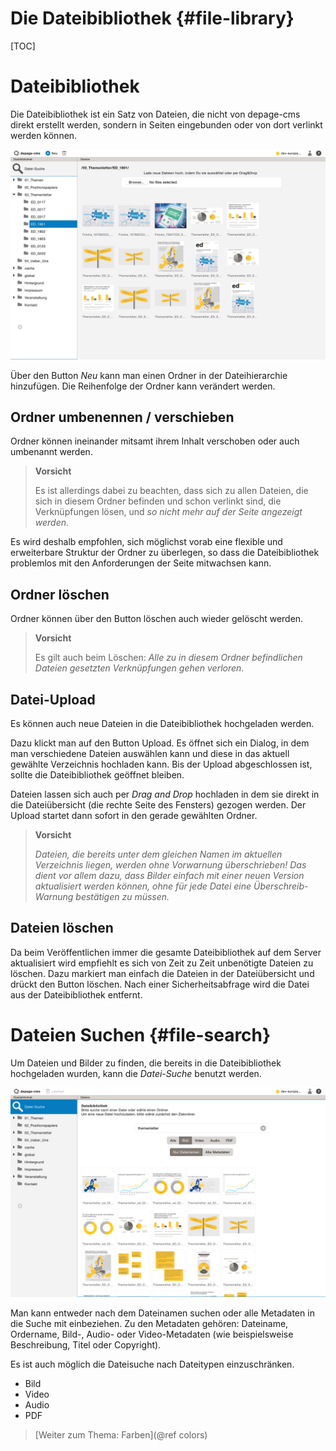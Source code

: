Die Dateibibliothek     {#file-library}
===================

[TOC]

Dateibibliothek
===============

Die Dateibibliothek ist ein Satz von Dateien, die nicht von depage-cms direkt erstellt werden, sondern in Seiten eingebunden oder von dort verlinkt werden können.

![Die Bildübersicht in der Dateibibliothek](images/file-library.png)

Über den Button *Neu* kann man einen Ordner in der Dateihierarchie hinzufügen. Die Reihenfolge der Ordner kann verändert werden.

Ordner umbenennen / verschieben
-------------------------------

Ordner können ineinander mitsamt ihrem Inhalt verschoben oder auch umbenannt werden.

> **Vorsicht**
>
> Es ist allerdings dabei zu beachten, dass sich zu allen Dateien, die sich in diesem Ordner befinden und schon verlinkt sind, die Verknüpfungen lösen, und *so nicht mehr auf der Seite angezeigt werden*.

Es wird deshalb empfohlen, sich möglichst vorab eine flexible und erweiterbare Struktur der Ordner zu überlegen, so dass die Dateibibliothek problemlos mit den Anforderungen der Seite mitwachsen kann.

Ordner löschen
-------------

Ordner können über den Button löschen auch wieder gelöscht werden.

> **Vorsicht**
>
> Es gilt auch beim Löschen: *Alle zu in diesem Ordner befindlichen Dateien gesetzten Verknüpfungen gehen verloren*.


Datei-Upload
------------

Es können auch neue Dateien in die Dateibibliothek hochgeladen werden.

Dazu klickt man auf den Button Upload. Es öffnet sich ein Dialog, in dem man verschiedene Dateien auswählen kann und diese in das aktuell gewählte Verzeichnis hochladen kann. Bis der Upload abgeschlossen ist, sollte die Dateibibliothek geöffnet bleiben.

Dateien lassen sich auch per *Drag and Drop* hochladen in dem sie direkt in die Dateiübersicht (die rechte Seite des Fensters) gezogen werden. Der Upload startet dann sofort in den gerade gewählten Ordner.

> **Vorsicht**
>
> _Dateien, die bereits unter dem gleichen Namen im aktuellen Verzeichnis liegen, werden ohne Vorwarnung überschrieben!_
> _Das dient vor allem dazu, dass Bilder einfach mit einer neuen Version aktualisiert werden können, ohne für jede Datei eine Überschreib-Warnung bestätigen zu müssen._


Dateien löschen
---------------

Da beim Veröffentlichen immer die gesamte Dateibibliothek auf dem Server aktualisiert wird empfiehlt es sich von Zeit zu Zeit unbenötigte
Dateien zu löschen. Dazu markiert man einfach die Dateien in der Dateiübersicht und drückt den Button löschen. Nach einer Sicherheitsabfrage wird die Datei aus der Dateibibliothek entfernt.

Dateien Suchen        {#file-search}
==============

Um Dateien und Bilder zu finden, die bereits in die Dateibibliothek hochgeladen wurden, kann die *Datei-Suche* benutzt werden.

![Dateien finden](images/file-library-search.png)

Man kann entweder nach dem Dateinamen suchen oder alle Metadaten in die Suche mit einbeziehen. Zu den Metadaten gehören: Dateiname, Ordername, Bild-, Audio- oder Video-Metadaten (wie beispielsweise Beschreibung, Titel oder Copyright).

Es ist auch möglich die Dateisuche nach Dateitypen einzuschränken.
- Bild
- Video
- Audio
- PDF



> [Weiter zum Thema: Farben](@ref colors)

